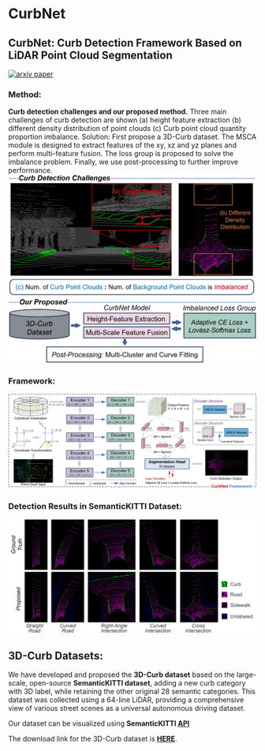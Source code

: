 # CurbNet
## CurbNet: Curb Detection Framework Based on LiDAR Point Cloud Segmentation
[![arxiv paper](https://img.shields.io/badge/arXiv-Paper-red)](https://arxiv.org/abs/2403.16794)
<br>

### Method:
**Curb detection challenges and our proposed method.** Three main challenges of curb detection are shown (a) height feature extraction (b) different density distribution of point clouds (c) Curb point cloud quantity proportion imbalance. Solution: First propose a 3D-Curb dataset. The MSCA module is designed to extract features of the xy, xz and yz planes and perform multi-feature fusion. The loss group is proposed to solve the imbalance problem. Finally, we use post-processing to further improve performance.
![CurbNet-Method](https://github.com/guoyangzhao/CurbNet/blob/main/images/cover-figure2.png)

### Framework:
![CurbNet-Framework](https://github.com/guoyangzhao/CurbNet/blob/main/images/framework.png)

### Detection Results in SemanticKITTI Dataset:
![CurbNet-Result](https://github.com/guoyangzhao/CurbNet/blob/main/images/3Dcurb-no-occ2.png)


## 3D-Curb Datasets:
We have developed and proposed the **3D-Curb dataset** based on the large-scale, open-source **SemanticKITTI dataset**, adding a new curb category with 3D label, while retaining the other original 28 semantic categories. This dataset was collected using a 64-line LiDAR, providing a comprehensive view of various street scenes as a universal autonomous driving dataset.

Our dataset can be visualized using **SemanticKITTI [API](https://github.com/PRBonn/semantic-kitti-api)**

The download link for the 3D-Curb dataset is **[HERE]()**.
